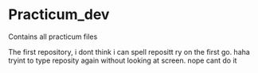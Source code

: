 # Practicum_dev
Contains all practicum files

The first repository, i dont think i can spell repositt ry on the first go. haha
tryint to type reposity again without looking at screen. nope cant do it
